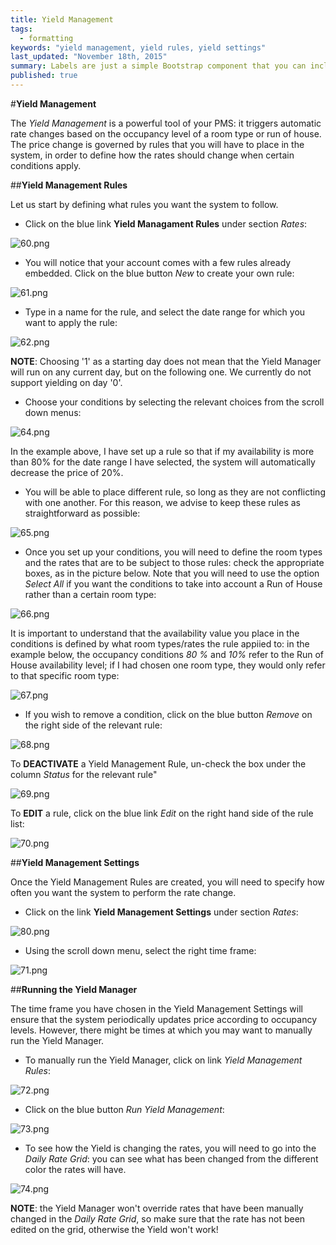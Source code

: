 ```yaml
---
title: Yield Management
tags: 
  - formatting
keywords: "yield management, yield rules, yield settings"
last_updated: "November 18th, 2015"
summary: Labels are just a simple Bootstrap component that you can include in your pages as needed. They represent one of many Bootstrap options you can include in your theme.
published: true
---
```




  

#**Yield Management**  

The _Yield Management_ is a powerful tool of your PMS: it triggers automatic rate changes based on the occupancy level of a room type or run of house. The price change is governed by rules that you will have to place in the system, in order to define how the rates should change when certain conditions apply.  

##**Yield Management Rules**  

Let us start by defining what rules you want the system to follow.  

  - Click on the blue link **Yield Managament Rules** under section _Rates_:  
  
  ![60.png]({{site.baseurl}}/images/60.png)

  
  - You will notice that your account comes with a few rules already embedded. Click on the blue button _New_ to create your own rule:  
  
![61.png]({{site.baseurl}}/images/61.png)

  
  - Type in a name for the rule, and select the date range for which you want to apply the rule:  
  
  ![62.png]({{site.baseurl}}/images/62.png)

  
  **NOTE**: Choosing '1' as a starting day does not mean that the Yield Manager will run on any current day, but on the following one. We currently do not support yielding on day '0'.
  
  - Choose your conditions by selecting the relevant choices from the scroll down menus:  
  
![64.png]({{site.baseurl}}/images/64.png)
 
  
  In the example above, I have set up a rule so that if my availability is more than 80% for the date range I have selected, the system will automatically decrease the price of 20%.  
  
  - You will be able to place different rule, so long as they are not conflicting with one another. For this reason, we advise to keep these rules as straightforward as possible:  
  
  ![65.png]({{site.baseurl}}/images/65.png)  
  
  - Once you set up your conditions, you will need to define the room types and the rates that are to be subject to those rules: check the appropriate boxes, as in the picture below. Note that you will need to use the option _Select All_ if you want the conditions to take into account a Run of House rather than a certain room type:  
  
  ![66.png]({{site.baseurl}}/images/66.png)  
  
  It is important to understand that the availability value you place in the conditions is defined by what room types/rates the rule appiied to: in the example below, the occupancy conditions _80 %_ and _10%_ refer to the Run of House availability level; if I had chosen one room type, they would only refer to that specific room type:  
  
  ![67.png]({{site.baseurl}}/images/67.png)

 - If you wish to remove a condition, click on the blue button _Remove_ on the right side of the relevant rule:  
 
 ![68.png]({{site.baseurl}}/images/68.png)  
 
 To **DEACTIVATE** a Yield Management Rule, un-check the box under the column _Status_ for the relevant rule"  
 
![69.png]({{site.baseurl}}/images/69.png)  

To **EDIT** a rule, click on the blue link _Edit_ on the right hand side of the rule list:  

![70.png]({{site.baseurl}}/images/70.png)  

##**Yield Management Settings**  

Once the Yield Management Rules are created, you will need to specify how often you want the system to perform the rate change.  

 - Click on the link **Yield Management Settings** under section _Rates_:  
 
 ![80.png]({{site.baseurl}}/images/80.png)  
 
 - Using the scroll down menu, select the right time frame:  
 
 ![71.png]({{site.baseurl}}/images/71.png)  
 
##**Running the Yield Manager**  

The time frame you have chosen in the Yield Management Settings will ensure that the system periodically updates price according to occupancy levels. However, there might be times at which you may want to manually run the Yield Manager.

 - To manually run the Yield Manager, click on link _Yield Management Rules_:  
 
 ![72.png]({{site.baseurl}}/images/72.png)  
 
 - Click on the blue button _Run Yield Management_:  
 
 ![73.png]({{site.baseurl}}/images/73.png)  
 
 - To see how the Yield is changing the rates, you will need to go into the _Daily Rate Grid_: you can see what has been changed from the different color the rates will have.  
 
 ![74.png]({{site.baseurl}}/images/74.png)  
 
 **NOTE**: the Yield Manager won't override rates that have been manually changed in the  _Daily Rate Grid_, so make sure that the rate has not been edited on the grid, otherwise the Yield won't work!
